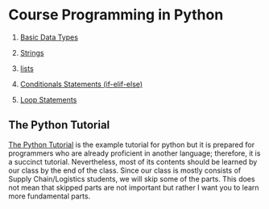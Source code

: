 # Course Programming in Python


1. [Basic Data Types](basic-data-types.md)

2. [Strings](strings.md)

3. [lists](python-list.md)

2. [Conditionals Statements (if-elif-else)](conditionals-statements.md)

3. [Loop Statements](loop-statements.md)




## The Python Tutorial
[The Python Tutorial](https://docs.python.org/3/tutorial/index.html) is the example tutorial for python but it is prepared for programmers who are already proficient in another language; therefore, it is a succinct tutorial.
Nevertheless, most of its contents should be learned by our class by the end of the class.
Since our class is mostly consists of Supply Chain/Logistics students, we will skip some of the parts.
This does not mean that skipped parts are not important but rather I want you to learn more fundamental parts.


